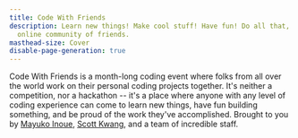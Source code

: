```yaml
---
title: Code With Friends
description: Learn new things! Make cool stuff! Have fun! Do all that, with an
  online community of friends.
masthead-size: Cover
disable-page-generation: true
---
```

Code With Friends is a month-long coding event where folks from all over the world work on their personal coding projects together. It's neither a competition, nor a hackathon -- it's a place where anyone with any level of coding experience can come to learn new things, have fun building something, and be proud of the work they've accomplished. Brought to you by [Mayuko Inoue](hellomayuko.com), [Scott Kwang](https://www.twitch.tv/squatkong), and a team of incredible staff.